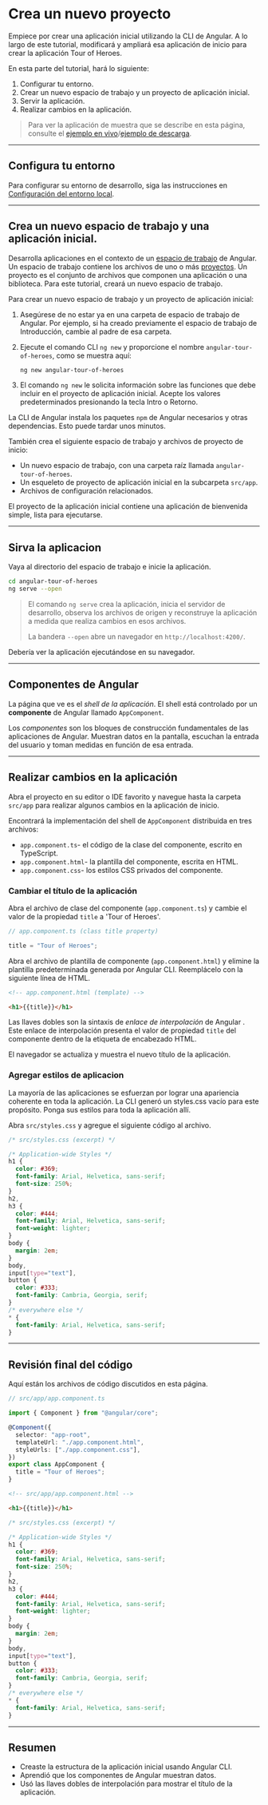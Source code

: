 # Crea un nuevo proyecto

Empiece por crear una aplicación inicial utilizando la CLI de Angular. A lo largo de este tutorial, modificará y ampliará esa aplicación de inicio para crear la aplicación Tour of Heroes.

En esta parte del tutorial, hará lo siguiente:

1. Configurar tu entorno.
2. Crear un nuevo espacio de trabajo y un proyecto de aplicación inicial.
3. Servir la aplicación.
4. Realizar cambios en la aplicación.

> Para ver la aplicación de muestra que se describe en esta página, consulte el [ejemplo en vivo](https://angular.io/generated/live-examples/toh-pt0/stackblitz.html)/[ejemplo de descarga](https://angular.io/generated/zips/toh-pt0/toh-pt0.zip).

---

## Configura tu entorno

Para configurar su entorno de desarrollo, siga las instrucciones en [Configuración del entorno local](https://angular.io/guide/setup-local).

---

## Crea un nuevo espacio de trabajo y una aplicación inicial.

Desarrolla aplicaciones en el contexto de un [espacio de trabajo](https://angular.io/guide/glossary#workspace) de Angular. Un espacio de trabajo contiene los archivos de uno o más [proyectos](https://angular.io/guide/glossary#project). Un proyecto es el conjunto de archivos que componen una aplicación o una biblioteca. Para este tutorial, creará un nuevo espacio de trabajo.

Para crear un nuevo espacio de trabajo y un proyecto de aplicación inicial:

1. Asegúrese de no estar ya en una carpeta de espacio de trabajo de Angular. Por ejemplo, si ha creado previamente el espacio de trabajo de Introducción, cambie al padre de esa carpeta.

2. Ejecute el comando CLI `ng new` y proporcione el nombre `angular-tour-of-heroes`, como se muestra aquí:

   ```bash
   ng new angular-tour-of-heroes
   ```

3. El comando `ng new` le solicita información sobre las funciones que debe incluir en el proyecto de aplicación inicial. Acepte los valores predeterminados presionando la tecla Intro o Retorno.

La CLI de Angular instala los paquetes `npm` de Angular necesarios y otras dependencias. Esto puede tardar unos minutos.

También crea el siguiente espacio de trabajo y archivos de proyecto de inicio:

- Un nuevo espacio de trabajo, con una carpeta raíz llamada `angular-tour-of-heroes`.
- Un esqueleto de proyecto de aplicación inicial en la subcarpeta `src/app`.
- Archivos de configuración relacionados.

El proyecto de la aplicación inicial contiene una aplicación de bienvenida simple, lista para ejecutarse.

---

## Sirva la aplicacion

Vaya al directorio del espacio de trabajo e inicie la aplicación.

```bash
cd angular-tour-of-heroes
ng serve --open
```

> El comando `ng serve` crea la aplicación, inicia el servidor de desarrollo, observa los archivos de origen y reconstruye la aplicación a medida que realiza cambios en esos archivos.
>
> La bandera `--open` abre un navegador en `http://localhost:4200/`.

Debería ver la aplicación ejecutándose en su navegador.

---

## Componentes de Angular

La página que ve es el _shell de la aplicación_. El shell está controlado por un **componente** de Angular llamado `AppComponent`.

Los _componentes_ son los bloques de construcción fundamentales de las aplicaciones de Angular. Muestran datos en la pantalla, escuchan la entrada del usuario y toman medidas en función de esa entrada.

---

## Realizar cambios en la aplicación

Abra el proyecto en su editor o IDE favorito y navegue hasta la carpeta `src/app` para realizar algunos cambios en la aplicación de inicio.

Encontrará la implementación del shell de `AppComponent` distribuida en tres archivos:

- `app.component.ts`- el código de la clase del componente, escrito en TypeScript.
- `app.component.html`- la plantilla del componente, escrita en HTML.
- `app.component.css`- los estilos CSS privados del componente.

### Cambiar el título de la aplicación

Abra el archivo de clase del componente (`app.component.ts`) y cambie el valor de la propiedad `title` a 'Tour of Heroes'.

```ts
// app.component.ts (class title property)

title = "Tour of Heroes";
```

Abra el archivo de plantilla de componente (`app.component.html`) y elimine la plantilla predeterminada generada por Angular CLI. Reemplácelo con la siguiente línea de HTML.

```html
<!-- app.component.html (template) -->

<h1>{{title}}</h1>
```

Las llaves dobles son la sintaxis de _enlace de interpolación_ de Angular . Este enlace de interpolación presenta el valor de propiedad `title` del componente dentro de la etiqueta de encabezado HTML.

El navegador se actualiza y muestra el nuevo título de la aplicación.

### Agregar estilos de aplicacion

La mayoría de las aplicaciones se esfuerzan por lograr una apariencia coherente en toda la aplicación. La CLI generó un styles.css vacío para este propósito. Ponga sus estilos para toda la aplicación allí.

Abra `src/styles.css` y agregue el siguiente código al archivo.

```css
/* src/styles.css (excerpt) */

/* Application-wide Styles */
h1 {
  color: #369;
  font-family: Arial, Helvetica, sans-serif;
  font-size: 250%;
}
h2,
h3 {
  color: #444;
  font-family: Arial, Helvetica, sans-serif;
  font-weight: lighter;
}
body {
  margin: 2em;
}
body,
input[type="text"],
button {
  color: #333;
  font-family: Cambria, Georgia, serif;
}
/* everywhere else */
* {
  font-family: Arial, Helvetica, sans-serif;
}
```

---

## Revisión final del código

Aquí están los archivos de código discutidos en esta página.

```ts
// src/app/app.component.ts

import { Component } from "@angular/core";

@Component({
  selector: "app-root",
  templateUrl: "./app.component.html",
  styleUrls: ["./app.component.css"],
})
export class AppComponent {
  title = "Tour of Heroes";
}
```

```html
<!-- src/app/app.component.html -->

<h1>{{title}}</h1>
```

```css
/* src/styles.css (excerpt) */

/* Application-wide Styles */
h1 {
  color: #369;
  font-family: Arial, Helvetica, sans-serif;
  font-size: 250%;
}
h2,
h3 {
  color: #444;
  font-family: Arial, Helvetica, sans-serif;
  font-weight: lighter;
}
body {
  margin: 2em;
}
body,
input[type="text"],
button {
  color: #333;
  font-family: Cambria, Georgia, serif;
}
/* everywhere else */
* {
  font-family: Arial, Helvetica, sans-serif;
}
```

---

## Resumen

- Creaste la estructura de la aplicación inicial usando Angular CLI.
- Aprendió que los componentes de Angular muestran datos.
- Usó las llaves dobles de interpolación para mostrar el título de la aplicación.
